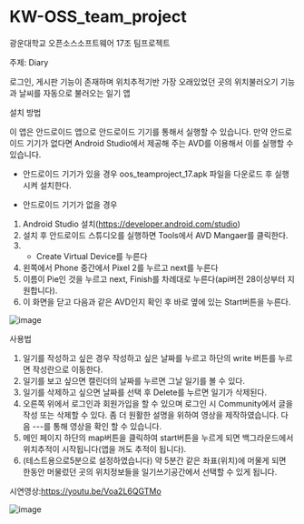 # KW-OSS_team_project
광운대학교 오픈소스소프트웨어 17조 팀프로젝트

주제: Diary

로그인, 게시판 기능이 존재하며 위치추적기반 가장 오래있었던 곳의 위치불러오기 기능과 날씨를 자동으로 불러오는 일기 앱

설치 방법
 
 이 앱은 안드로이드 앱으로 안드로이드 기기를 통해서 실행할 수 있습니다. 만약 안드로이드 기기가 없다면 Android Studio에서 제공해 주는 AVD를 이용해서 이를 실행할 수 있습니다.

- 안드로이드 기기가 있을 경우
  oos_teamproject_17.apk 파일을 다운로드 후 실행시켜 설치한다.
 
- 안드로이드 기기가 없을 경우
 1. Android Studio 설치(https://developer.android.com/studio)
 2. 설치 후 안드로이드 스튜디오를 실행하면 Tools에서 AVD Mangaer를 클릭한다.
 3. + Create Virtual Device를 누른다
 4. 왼쪽에서 Phone 중간에서 Pixel 2를 누르고 next를 누른다
 5. 이름이 Pie인 것을 누르고 next, Finish를 차례대로 누른다(api버전 28이상부터 지원합니다).
 6. 이 화면을 닫고 다음과 같은 AVD인지 확인 후 바로 옆에 있는 Start버튼을 누른다.
 
 ![image](https://user-images.githubusercontent.com/76930260/142139683-d7c9dc5b-dd45-44f1-b4fd-c3218e77f971.png)

사용법
 

1) 일기를 작성하고 싶은 경우 작성하고 싶은 날짜를 누르고 하단의 write 버튼를 누르면 작성란으로 이동한다.
2) 일기를 보고 싶으면 캘린더의 날짜를 누르면 그날 일기를 볼 수 있다.
3) 일기를 삭제하고 싶으면 날짜를 선택 후 Delete를 누르면 일기가 삭제된다.
4) 오른쪽 위에서 로그인과 회원가입을 할 수 있으며 로그인 시 Community에서 글을 작성 또는 삭제할 수 있다. 
좀 더 원활한 설명을 위하여 영상을 제작하였습니다. 다음 ---를 통해 영상을 확인 할 수 있습니다.
5) 메인 페이지 하단의 map버튼을 클릭하여 start버튼을 누르게 되면 백그라운드에서 위치추적이 시작됩니다(앱을 꺼도 추적이 됩니다).
6) (테스트용으로5분으로 설정하였습니다) 약 5분간 같은 좌표(위치)에 머물게 되면 한동안 머물렀던 곳의 위치정보들을 일기쓰기공간에서 선택할 수 있게 됩니다.
 
시연영상:https://youtu.be/Voa2L6QGTMo

![image](https://user-images.githubusercontent.com/76930260/142139820-37547b90-14b5-46c7-901f-1bf7abb4c1b5.png)
